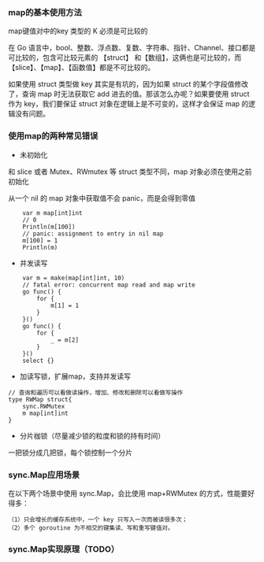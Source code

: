 ### map的基本使用方法

map键值对中的key 类型的 K 必须是可比较的

在 Go 语言中，bool、整数、浮点数、复数、字符串、指针、Channel、接口都是可比较的，包含可比较元素的 【struct】 和【数组】，这俩也是可比较的，而 【slice】、【map】、【函数值】都是不可比较的。

如果使用 struct 类型做 key 其实是有坑的，因为如果 struct 的某个字段值修改了，查询 map 时无法获取它 add 进去的值。那该怎么办呢？如果要使用 struct 作为 key，我们要保证 struct 对象在逻辑上是不可变的，这样才会保证 map 的逻辑没有问题。

### 使用map的两种常见错误

- 未初始化

和 slice 或者 Mutex、RWmutex 等 struct 类型不同，map 对象必须在使用之前初始化

从一个 nil 的 map 对象中获取值不会 panic，而是会得到零值

```golang
    var m map[int]int
	// 0
	Println(m[100])
	// panic: assignment to entry in nil map
	m[100] = 1
	Println(m)
```

- 并发读写

```golang
    var m = make(map[int]int, 10)
    // fatal error: concurrent map read and map write
	go func() {
		for {
			m[1] = 1
		}
	}()
	go func() {
		for {
			_ = m[2]
		}
	}()
    select {}
```

- 加读写锁，扩展map，支持并发读写

```golang
// 查询和遍历可以看做读操作，增加、修改和删除可以看做写操作
type RWMap struct{
    sync.RWMutex
    m map[int]int
}
```

- 分片枷锁（尽量减少锁的粒度和锁的持有时间）

一把锁分成几把锁，每个锁控制一个分片


### sync.Map应用场景

在以下两个场景中使用 sync.Map，会比使用 map+RWMutex 的方式，性能要好得多：

    （1）只会增长的缓存系统中，一个 key 只写入一次而被读很多次；
    （2）多个 goroutine 为不相交的键集读、写和重写键值对。

### sync.Map实现原理（TODO）